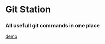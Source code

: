 # Git Station 

### All usefull git commands in one place

[demo](https://main.d23zu1s17t6ube.amplifyapp.com/)
